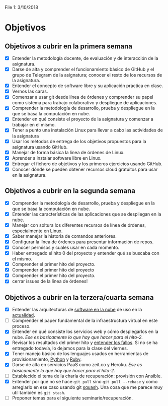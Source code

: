 File 1: 3/10/2018

# Objetivos  

## Objetivos a cubrir en la primera semana

- [X] Entender la metodología docente, de evaluación y de interacción de la asignatura.
- [X] Darse de alta y comprender el funcionamiento básico de GitHub y el grupo de Telegram de la asignatura; conocer el resto de los recursos de la asignatura.
- [X] Entender el concepto de software libre y su aplicación práctica en clase.
- [X] Vernos las caras.
- [X] Comenzar a usar git desde línea de órdenes y comprender su papel como sistema para trabajo colaborativo y despliegue de aplicaciones.
- [X] Comprender la metodología de desarrollo, prueba y despliegue en la que se basa la computación en nube.
- [X] Entender en qué consiste el proyecto de la asignatura y comenzar a trabajar en el mismo.
- [X] Tener a punto una instalación Linux para llevar a cabo las actividades de la asignatura
- [X] Usar los métodos de entrega de los objetivos propuestos para la asignatura usando GitHub.
- [X] Manejar de forma básica la línea de órdenes de Linux.
- [X] Aprender a instalar software libre en Linux.
- [X] Entregar el fichero de objetivos y los primeros ejercicios usando GitHub.
- [X] Conocer dónde se pueden obtener recursos cloud gratuitos para usar en la asignatura.

## Objetivos a cubrir en la segunda semana

- [x] Comprender la metodología de desarrollo, prueba y despliegue en la que se basa la computación en nube.
- [x] Entender las características de las aplicaciones que se despliegan en la nube.
- [x] Manejar con soltura los diferentes recursos de línea de órdenes, especialmente en Linux.
- [x] Saber manejar la historia de comandos anteriores.
- [x] Configurar la línea de órdenes para presentar información de repos.
- [x] Conocer permisos y cuales usar en cada momento.
- [x] Haber entregado el hito 0 del proyecto y entender qué se buscaba con el mismo.
- [x] Comprender el primer hito del proyecto.
- [x] Comprender el primer hito del proyecto
- [x] Comprender el primer hito del proyecto.
- [x] cerrar issues de la línea de órdenes!

## Objetivos a cubrir en la terzera/cuarta semana


- [x] Entender las arquitecturas de [software en la nube](https://www.ibm.com/cloud/learn/what-is-cloud-computing) de uso en la [actualidad](https://www.digitaltrends.com/computing/what-is-cloud-computing/).
- [ ] Comprender el paper fundamental de la infraestructura virtual en este proceso.
- [x] Entender en qué consiste los servicios web y cómo desplegarlos en la nube. *Ese es basicamente lo que hay que hacer para el hito-2.*
- [x] Revisar los resultados del primer hito y [entender los fallos](https://github.com/JJ/CC-18-19/blob/master/proyectos/hito-1.md). Si no se ha entregado todavía, lo dejamos para la clase del viernes. 
- [x] Tener manejo básico de los lenguajes usados en herramientas de provisionamiento, [Python](https://github.com/valtl/ejercicios/blob/master/terzer/python.md) y [Ruby](https://github.com/valtl/ejercicios/blob/master/terzer/ruby.md).
- [x] Darse de alta en servicios PaaS como zeit.co y Heroku. *Ese es basicamente lo que hay que hacer para el hito-2.*
- [ ] Establecido el tema de la charla de recuperación: provisión con Ansible.
- [x] Entender por qué no se hace `git pull` sino `git pull --rebase` y como arreglarlo en ese caso usando git [squash](https://github.com/git/git/blob/master/Documentation/RelNotes/1.7.12.txt#L59). Una cosa que me parece muy util también es `git stash`.
- [ ] Proponer temas para el siguiente seminario/recuperación.
